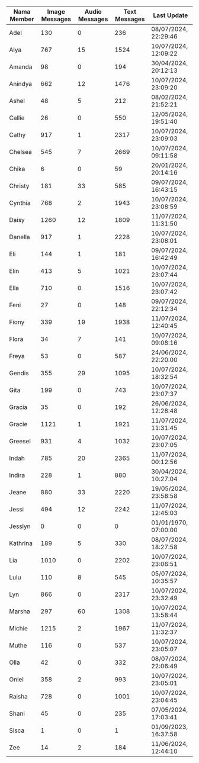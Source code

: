 | Nama Member | Image Messages | Audio Messages | Text Messages | Last Update |
| ------ | -------------- | -------------- | ------------- | ------------ |
| Adel | 130 | 0 | 236 | 08/07/2024, 22:29:46 |
| Alya | 767 | 15 | 1524 | 10/07/2024, 12:09:22 |
| Amanda | 98 | 0 | 194 | 30/04/2024, 20:12:13 |
| Anindya | 662 | 12 | 1476 | 10/07/2024, 23:09:20 |
| Ashel | 48 | 5 | 212 | 08/02/2024, 21:52:21 |
| Callie | 26 | 0 | 550 | 12/05/2024, 19:51:40 |
| Cathy | 917 | 1 | 2317 | 10/07/2024, 23:09:03 |
| Chelsea | 545 | 7 | 2669 | 10/07/2024, 09:11:58 |
| Chika | 6 | 0 | 59 | 20/01/2024, 20:14:16 |
| Christy | 181 | 33 | 585 | 09/07/2024, 16:43:15 |
| Cynthia | 768 | 2 | 1943 | 10/07/2024, 23:08:59 |
| Daisy | 1260 | 12 | 1809 | 11/07/2024, 11:31:50 |
| Danella | 917 | 1 | 2228 | 10/07/2024, 23:08:01 |
| Eli | 144 | 1 | 181 | 09/07/2024, 16:42:49 |
| Elin | 413 | 5 | 1021 | 10/07/2024, 23:07:44 |
| Ella | 710 | 0 | 1516 | 10/07/2024, 23:07:42 |
| Feni | 27 | 0 | 148 | 09/07/2024, 22:12:34 |
| Fiony | 339 | 19 | 1938 | 11/07/2024, 12:40:45 |
| Flora | 34 | 7 | 141 | 10/07/2024, 09:08:16 |
| Freya | 53 | 0 | 587 | 24/06/2024, 22:20:00 |
| Gendis | 355 | 29 | 1095 | 10/07/2024, 18:32:54 |
| Gita | 199 | 0 | 743 | 10/07/2024, 23:07:37 |
| Gracia | 35 | 0 | 192 | 26/06/2024, 12:28:48 |
| Gracie | 1121 | 1 | 1921 | 11/07/2024, 11:31:45 |
| Greesel | 931 | 4 | 1032 | 10/07/2024, 23:07:05 |
| Indah | 785 | 20 | 2365 | 11/07/2024, 00:12:56 |
| Indira | 228 | 1 | 880 | 30/04/2024, 10:27:04 |
| Jeane | 880 | 33 | 2220 | 19/05/2024, 23:58:58 |
| Jessi | 494 | 12 | 2242 | 11/07/2024, 12:45:03 |
| Jesslyn | 0 | 0 | 0 | 01/01/1970, 07:00:00 |
| Kathrina | 189 | 5 | 330 | 08/07/2024, 18:27:58 |
| Lia | 1010 | 0 | 2202 | 10/07/2024, 23:06:51 |
| Lulu | 110 | 8 | 545 | 05/07/2024, 10:35:57 |
| Lyn | 866 | 0 | 2317 | 10/07/2024, 23:32:49 |
| Marsha | 297 | 60 | 1308 | 10/07/2024, 13:58:44 |
| Michie | 1215 | 2 | 1967 | 11/07/2024, 11:32:37 |
| Muthe | 116 | 0 | 537 | 10/07/2024, 23:05:07 |
| Olla | 42 | 0 | 332 | 08/07/2024, 22:06:49 |
| Oniel | 358 | 2 | 993 | 10/07/2024, 23:05:01 |
| Raisha | 728 | 0 | 1001 | 10/07/2024, 23:04:45 |
| Shani | 45 | 0 | 235 | 07/05/2024, 17:03:41 |
| Sisca | 1 | 0 | 1 | 01/09/2023, 16:37:58 |
| Zee | 14 | 2 | 184 | 11/06/2024, 12:44:10 |
